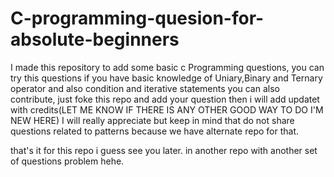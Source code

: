 # C-programming-quesion-for-absolute-beginners
I made this repository to add some basic c Programming questions, 
you can try this questions if you have basic knowledge of Uniary,Binary and Ternary operator and also condition and iterative statements
you can also contribute, just foke this repo and add your question then i will add updatet with credits(LET ME KNOW IF THERE IS ANY OTHER GOOD WAY TO DO I'M NEW HERE)
I will really appreciate but keep in mind that do not share questions related to patterns
because we have alternate repo for that.

that's it for this repo i guess see you later.
in another repo with another set of questions problem hehe.
